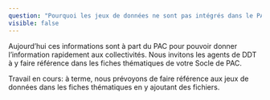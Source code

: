 ```yaml
---
question: "Pourquoi les jeux de données ne sont pas intégrés dans le PAC?"
visible: false
---
```

Aujourd’hui ces informations sont à part du PAC pour pouvoir donner l’information rapidement aux collectivités. Nous invitons les agents de DDT à y faire référence dans les fiches thématiques de votre Socle de PAC.

Travail en cours: à terme, nous prévoyons de faire référence aux jeux de données dans les fiches thématiques en y ajoutant des fichiers.
